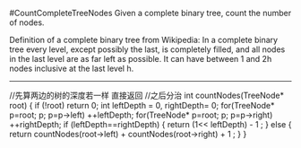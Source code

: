 #CountCompleteTreeNodes
Given a complete binary tree, count the number of nodes.

Definition of a complete binary tree from Wikipedia:
In a complete binary tree every level, except possibly the last, is completely filled, and all nodes in the last level are as far left as possible. 
It can have between 1 and 2h nodes inclusive at the last level h.



---



//先算两边的树的深度若一样 直接返回
//之后分治
int countNodes(TreeNode* root) {
        if (!root)
            return 0;
        int leftDepth = 0, rightDepth= 0;
        for(TreeNode* p=root; p; p=p->left) ++leftDepth;
        for(TreeNode* p=root; p; p=p->right) ++rightDepth;
        if (leftDepth==rightDepth) {
            return (1<< leftDepth) - 1 ;
        }
        else {
            return countNodes(root->left) + countNodes(root->right) + 1 ;
        }
    }


